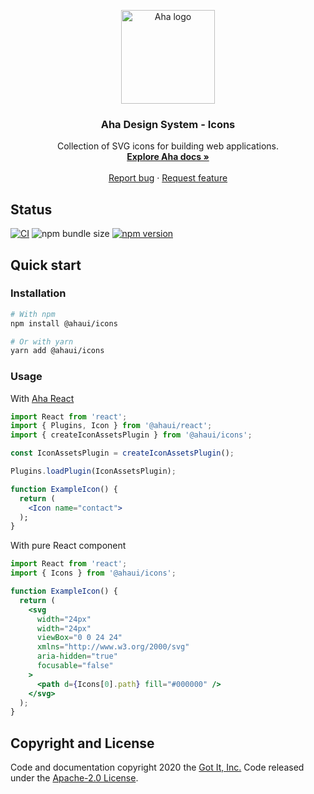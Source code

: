 <p align="center">
  <a href="https://aha.got-it.ai">
    <img src="https://raw.githubusercontent.com/gotitinc/aha-assets/master/origin/ahaui-logo-trasparent.svg" alt="Aha logo" width="150" height="150">
  </a>
</p>

<h3 align="center">Aha Design System - Icons</h3>
<p align="center">
  Collection of SVG icons for building web applications.
  <br>
  <a href="https://aha.got-it.ai"><strong>Explore Aha docs »</strong></a>
  <br>
  <br>
  <a href="https://github.com/gotitinc/aha-icons/issues/new?template=bug_report.md">Report bug</a>
  ·
  <a href="https://github.com/gotitinc/aha-icons/issues/new?template=feature_request.md">Request feature</a>
</p>

## Status

[![CI](https://github.com/gotitinc/aha-icons/workflows/Lint/badge.svg)](https://github.com/gotitinc/aha-icons/actions)
![npm bundle size](https://img.shields.io/bundlephobia/min/@ahaui/icons)
[![npm version](https://img.shields.io/npm/v/@ahaui/icons)](https://www.npmjs.com/package/@ahaui/icons)

## Quick start

### Installation

```sh
# With npm
npm install @ahaui/icons

# Or with yarn
yarn add @ahaui/icons
```

### Usage

With [Aha React](https://github.com/gotitinc/aha-react)

```jsx
import React from 'react';
import { Plugins, Icon } from '@ahaui/react';
import { createIconAssetsPlugin } from '@ahaui/icons';

const IconAssetsPlugin = createIconAssetsPlugin();

Plugins.loadPlugin(IconAssetsPlugin);

function ExampleIcon() {
  return (
    <Icon name="contact">
  );
}
```

With pure React component

```jsx
import React from 'react';
import { Icons } from '@ahaui/icons';

function ExampleIcon() {
  return (
    <svg
      width="24px"
      width="24px"
      viewBox="0 0 24 24"
      xmlns="http://www.w3.org/2000/svg"
      aria-hidden="true"
      focusable="false"
    >
      <path d={Icons[0].path} fill="#000000" />
    </svg>
  );
}
```

## Copyright and License

Code and documentation copyright 2020 the [Got It, Inc.](https://www.got-it.ai) Code released under the [Apache-2.0 License](https://github.com/gotitinc/aha-icons/blob/master/LICENSE).
